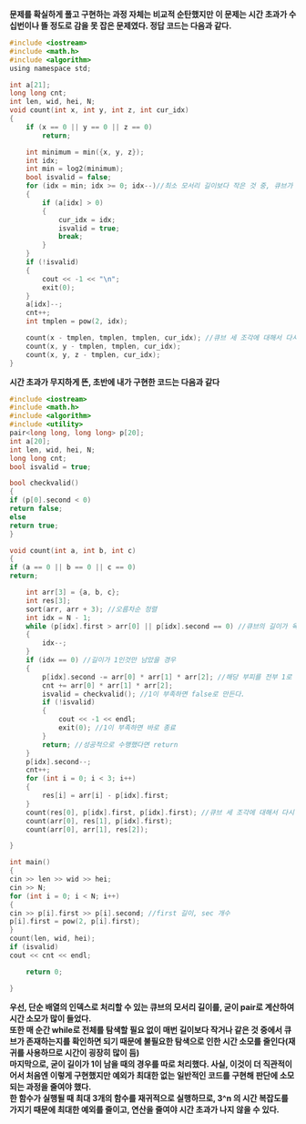 **문제를 확실하게 풀고 구현하는 과정 자체는 비교적 순탄했지만 이 문제는 시간 초과가 수십번이나 뜰 정도로 감을 못 잡은 문제였다. 정답 코드는 다음과 같다.**

```c
#include <iostream>
#include <math.h>
#include <algorithm>
using namespace std;

int a[21];
long long cnt;
int len, wid, hei, N;
void count(int x, int y, int z, int cur_idx)
{
    if (x == 0 || y == 0 || z == 0)
        return;

    int minimum = min({x, y, z});
    int idx;
    int min = log2(minimum);
    bool isvalid = false;
    for (idx = min; idx >= 0; idx--)//최소 모서리 길이보다 작은 것 중, 큐브가 존재하는 것을 찾는다. 0이 될때까지 없으면 제공된 큐브로는 육면체를 구성할 수 없다.
    {
        if (a[idx] > 0)
        {
            cur_idx = idx;
            isvalid = true;
            break;
        }
    }
    if (!isvalid)
    {
        cout << -1 << "\n";
        exit(0);
    }
    a[idx]--;
    cnt++;
    int tmplen = pow(2, idx);

    count(x - tmplen, tmplen, tmplen, cur_idx); //큐브 세 조각에 대해서 다시 수행
    count(x, y - tmplen, tmplen, cur_idx);
    count(x, y, z - tmplen, cur_idx);
}
```

**시간 초과가 무지하게 뜬, 초반에 내가 구현한 코드는 다음과 같다**

```c
#include <iostream>
#include <math.h>
#include <algorithm>
#include <utility>
pair<long long, long long> p[20];
int a[20];
int len, wid, hei, N;
long long cnt;
bool isvalid = true;

bool checkvalid()
{
if (p[0].second < 0)
return false;
else
return true;
}

void count(int a, int b, int c)
{
if (a == 0 || b == 0 || c == 0)
return;

    int arr[3] = {a, b, c};
    int res[3];
    sort(arr, arr + 3); //오름차순 정렬
    int idx = N - 1;
    while (p[idx].first > arr[0] || p[idx].second == 0) //큐브의 길이가 육면체의 가장 작은 길이보다 크다면, 큐브의 길이를 가장 작은 길이보다 같거나 작을 때까지 줄인다.
    {
        idx--;
    }
    if (idx == 0) //길이가 1인것만 남았을 경우
    {
        p[idx].second -= arr[0] * arr[1] * arr[2]; //해당 부피를 전부 1로 바꾼다
        cnt += arr[0] * arr[1] * arr[2];
        isvalid = checkvalid(); //1이 부족하면 false로 만든다.
        if (!isvalid)
        {
            cout << -1 << endl;
            exit(0); //1이 부족하면 바로 종료
        }
        return; //성공적으로 수행했다면 return
    }
    p[idx].second--;
    cnt++;
    for (int i = 0; i < 3; i++)
    {
        res[i] = arr[i] - p[idx].first;
    }
    count(res[0], p[idx].first, p[idx].first); //큐브 세 조각에 대해서 다시 수행
    count(arr[0], res[1], p[idx].first);
    count(arr[0], arr[1], res[2]);

}

int main()
{
cin >> len >> wid >> hei;
cin >> N;
for (int i = 0; i < N; i++)
{
cin >> p[i].first >> p[i].second; //first 길이, sec 개수
p[i].first = pow(2, p[i].first);
}
count(len, wid, hei);
if (isvalid)
cout << cnt << endl;

    return 0;

}
```

**우선, 단순 배열의 인덱스로 처리할 수 있는 큐브의 모서리 길이를, 굳이 pair로 계산하여 시간 소모가 많이 들었다. <br/>또한 매 순간 while로 전체를 탐색할 필요 없이 매번 길이보다 작거나 같은 것 중에서 큐브가 존재하는지를 확인하면 되기 때문에 불필요한 탐색으로 인한 시간 소모를 줄인다(재귀를 사용하므로 시간이 굉장히 많이 듬)<br/>마지막으로, 굳이 길이가 1이 남을 때의 경우를 따로 처리했다. 사실, 이것이 더 직관적이어서 처음엔 이렇게 구현했지만 예외가 최대한 없는 일반적인 코드를 구현해 판단에 소모되는 과정을 줄여야 했다.<br/> 한 함수가 실행될 때 최대 3개의 함수를 재귀적으로 실행하므로, 3^n 의 시간 복잡도를 가지기 때문에 최대한 예외를 줄이고, 연산을 줄여야 시간 초과가 나지 않을 수 있다.**
